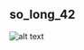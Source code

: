 ## so_long_42 ##



![alt text](https://drive.google.com/uc?export=view&id=17dm7mW6Od9vt1Qy_8MLJ_YEBpgO9FLi7)
